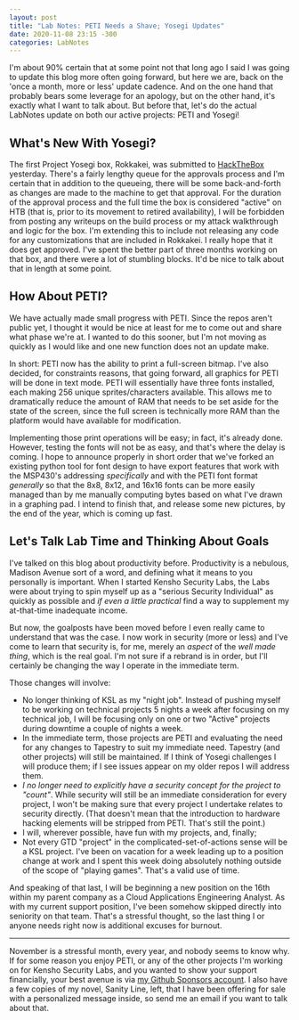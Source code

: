 ```yaml
---
layout: post
title: "Lab Notes: PETI Needs a Shave; Yosegi Updates"
date: 2020-11-08 23:15 -300
categories: LabNotes
---
```


I'm about 90% certain that at some point not that long ago I said I was going to update this blog more often going forward, but here we are, back on the 'once a month, more or less' update cadence. And on the one hand that probably bears some leverage for an apology, but on the other hand, it's exactly what I want to talk about. But before that, let's do the actual LabNotes update on both our active projects: PETI and Yosegi!

## What's New With Yosegi?
The first Project Yosegi box, Rokkakei, was submitted to [HackTheBox](https://hackthebox.eu) yesterday. There's a fairly lengthy queue for the approvals process and I'm certain that in addition to the queueing, there will be some back-and-forth as changes are made to the machine to get that approval. For the duration of the approval process and the full time the box is considered "active" on HTB (that is, prior to its movement to retired availability), I will be forbidden from posting any writeups on the build process or my attack walkthrough and logic for the box. I'm extending this to include not releasing any code for any customizations that are included in Rokkakei. I really hope that it does get approved. I've spent the better part of three months working on that box, and there were a lot of stumbling blocks. It'd be nice to talk about that in length at some point.

## How About PETI?
We have actually made small progress with PETI. Since the repos aren't public yet, I thought it would be nice at least for me to come out and share what phase we're at. I wanted to do this sooner, but I'm not moving as quickly as I would like and one new function does not an update make.

In short: PETI now has the ability to print a full-screen bitmap. I've also decided, for constraints reasons, that going forward, all graphics for PETI will be done in text mode. PETI will essentially have three fonts installed, each making 256 unique sprites/characters available. This allows me to dramatically reduce the amount of RAM that needs to be set aside for the state of the screen, since the full screen is technically more RAM than the platform would have available for modification.

Implementing those print operations will be easy; in fact, it's already done. However, testing the fonts will not be as easy, and that's where the delay is coming. I hope to announce properly in short order that we've forked an existing python tool for font design to have export features that work with the MSP430's addressing *specifically* and with the PETI font format *generally* so that the 8x8, 8x12, and 16x16 fonts can be more easily managed than by me manually computing bytes based on what I've drawn in a graphing pad. I intend to finish that, and release some new pictures, by the end of the year, which is coming up fast.

## Let's Talk Lab Time and Thinking About Goals
I've talked on this blog about productivity before. Productivity is a nebulous, Madison Avenue sort of a word, and defining what it means to you personally is important. When I started Kensho Security Labs, the Labs were about trying to spin myself up as a "serious Security Individual" as quickly as possible and *if even a little practical* find a way to supplement my at-that-time inadequate income.

But now, the goalposts have been moved before I even really came to understand that was the case. I now work in security (more or less) and I've come to learn that security is, for me, merely an *aspect* of the *well made thing*, which is the real goal. I'm not sure if a rebrand is in order, but I'll certainly be changing the way I operate in the immediate term.

Those changes will involve:
- No longer thinking of KSL as my "night job". Instead of pushing myself to be working on technical projects 5 nights a week after focusing on my technical job, I will be focusing only on one or two "Active" projects during downtime a couple of nights a week.
- In the immediate term, those projects are PETI and evaluating the need for any changes to Tapestry to suit my immediate need. Tapestry (and other projects) will still be maintained. If I think of Yosegi challenges I will produce them; if I see issues appear on my older repos I will address them.
- *I no longer need to explicitly have a security concept for the project to "count"*. While security  will still be an immediate consideration for every project, I won't be making sure that every project I undertake relates to security directly. (That doesn't mean that the introduction to hardware hacking elements will be stripped from PETI. That's still the point.)
- I will, wherever possible, have fun with my projects, and, finally;
- Not every GTD "project" in the complicated-set-of-actions sense will be a KSL project. I've been on vacation for a week leading up to a position change at work and I spent this week doing absolutely nothing outside of the scope of "playing games". That's a valid use of time.

And speaking of that last, I will be beginning a new position on the 16th within my parent company as a Cloud Applications Engineering Analyst. As with my current support position, I've been somehow skipped directly into seniority on that team. That's a stressful thought, so the last thing I or anyone needs right now is additional excuses for burnout.

---

November is a stressful month, every year, and nobody seems to know why. If for some reason you enjoy PETI, or any of the other projects I'm working on for Kensho Security Labs, and you wanted to show your support financially, your best avenue is via [my Github Sponsors account](https://github.com/sponsors/ZAdamMac). I also have a few copies of my novel, Sanity Line, left, that I have been offering for sale with a personalized message inside, so send me an email if you want to talk about that.